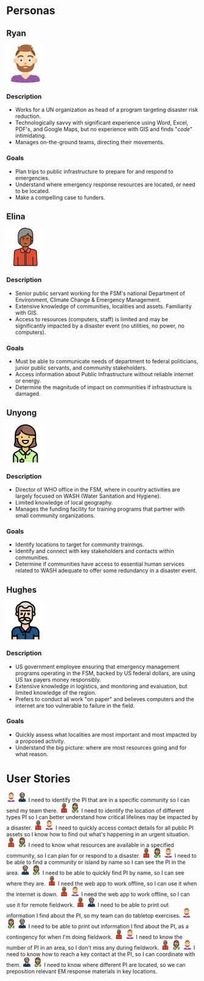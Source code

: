 # Personas

## Ryan
<img src="assets/images/avatar-ryan.png" width="100">

### Description
* Works for a UN organization as head of a program targeting disaster risk reduction.
* Technologically savvy with significant experience using Word, Excel, PDF's, and Google Maps, but no experience with GIS and finds "*code*" intimidating.
* Manages on-the-ground teams, directing their movements.

### Goals
* Plan trips to public infrastructure to prepare for and respond to emergencies.
* Understand where emergency response resources are located, or need to be located.
* Make a compelling case to funders.

## Elina
<img src="assets/images/avatar-elina.png" width="100">

### Description
* Senior public servant working for the FSM's national Department of Environment, Climate Change & Emergency Management.  
* Extensive knowledge of communities, localities and assets. Familiarity with GIS.
* Access to resources (computers, staff) is limited and may be significantly impacted by a disaster event (no utilities, no power, no computers).


### Goals
* Must be able to communicate needs of department to federal politicians, junior public servants, and community stakeholders.
* Access information about Public Infrastructure without reliable internet or energy.
* Determine the magnitude of impact on communities if infrastructure is damaged.

## Unyong
<img src="assets/images/avatar-unyong.png" width="100">

### Description
* Director of WHO office in the FSM, where in country activities are largely focused on WASH (Water Sanitation and Hygiene).
* Limited knowledge of local geography.
* Manages the funding facility for training programs that partner with small community organizations.

### Goals
* Identify locations to target for community trainings.
* Identify and connect with key stakeholders and contacts within communities.
* Determine if communities have access to essential human services related to WASH adequate to offer some redundancy in a disaster event.


## Hughes
<img src="assets/images/avatar-hughes.png" width="100">

### Description
* US government employee ensuring that emergency management programs operating in the FSM, backed by US federal dollars, are using US tax payers money responsibly.  
* Extensive knowledge in logistics, and monitoring and evaluation, but limited knowledge of the region.
* Prefers to conduct all work "on paper" and believes computers and the internet are too vulnerable to failure in the field.


### Goals
* Quickly assess what localities are most important and most impacted by a proposed activity.
* Understand the big picture: where are most resources going and for what reason.


# User Stories
<img src="assets/images/avatar-ryan.png" width="25">
<img src="assets/images/avatar-hughes.png" width="25">
I need to identify the PI that are in a specific community so I can send my team there.

<img src="assets/images/avatar-elina.png" width="25">
<img src="assets/images/avatar-unyong.png" width="25">
I need to identify the location of different types PI so I can better understand how critical lifelines may be impacted by a disaster.

<img src="assets/images/avatar-elina.png" width="25">
<img src="assets/images/avatar-ryan.png" width="25">
I need to quickly access contact details for all public PI assets so I know how to find out what's happening in an urgent situation.

<img src="assets/images/avatar-elina.png" width="25">
<img src="assets/images/avatar-unyong.png" width="25">
I need to know what resources are available in a specified community, so I can plan for or respond to a disaster.

<img src="assets/images/avatar-elina.png" width="25">
<img src="assets/images/avatar-unyong.png" width="25">
<img src="assets/images/avatar-ryan.png" width="25">
I need to be able to find a community or island by name so I can see the PI in the area.

<img src="assets/images/avatar-hughes.png" width="25">
<img src="assets/images/avatar-unyong.png" width="25">
I need to be able to quickly find PI by name, so I can see where they are.

<img src="assets/images/avatar-elina.png" width="25">
I need the web app to work offline, so I can use it when the internet is down.

<img src="assets/images/avatar-elina.png" width="25">
<img src="assets/images/avatar-ryan.png" width="25">
I need the web app to work offline, so I can use it for remote fieldwork.

<img src="assets/images/avatar-elina.png" width="25">
<img src="assets/images/avatar-hughes.png" width="25">
I need to be able to print out information I find about the PI, so my team can do tabletop exercises.

<img src="assets/images/avatar-ryan.png" width="25">
<img src="assets/images/avatar-unyong.png" width="25">
<img src="assets/images/avatar-hughes.png" width="25">
I need to be able to print out information I find about the PI, as a contingency for when I'm doing fieldwork.

<img src="assets/images/avatar-elina.png" width="25">
<img src="assets/images/avatar-ryan.png" width="25">
I need to know the number of PI in an area, so I don't miss any during fieldwork.

<img src="assets/images/avatar-elina.png" width="25">
<img src="assets/images/avatar-unyong.png" width="25">
<img src="assets/images/avatar-ryan.png" width="25">
I need to know how to reach a key contact at the PI, so I can coordinate with them.

<img src="assets/images/avatar-hughes.png" width="25">
<img src="assets/images/avatar-unyong.png" width="25">
I need to know where different PI are located, so we can preposition relevant EM response materials in key locations.
